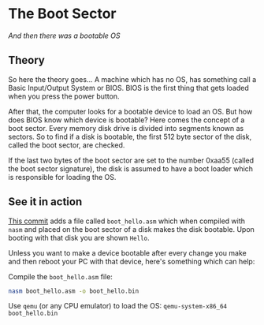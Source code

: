 # The Boot Sector
_And then there was a bootable OS_

## Theory
So here the theory goes... A machine which has no OS, has something call a Basic Input/Output System or BIOS. BIOS is the first thing that gets loaded when you press the power button.

After that, the computer looks for a bootable device to load an OS. But how does BIOS know which device is bootable? Here comes the concept of a boot sector. Every memory disk drive is divided into segments known as sectors. So to find if a disk is bootable, the first 512 byte sector of the disk, called the boot sector, are checked.

If the last two bytes of the boot sector are set to the number 0xaa55 (called the boot sector signature), the disk is assumed to have a boot loader which is responsible for loading the OS.


## See it in action
[This commit](https://github.com/UtkarshMe/Jazz/tree/df24113c45b520ae559ba338f3cdba2a3b655e3d) adds a file called `boot_hello.asm` which when compiled with `nasm` and placed on the boot sector of a disk makes the disk bootable. Upon booting with that disk you are shown `Hello`.

Unless you want to make a device bootable after every change you make and then reboot your PC with that device, here's something which can help:

Compile the `boot_hello.asm` file:
```bash
nasm boot_hello.asm -o boot_hello.bin
```

Use `qemu` (or any CPU emulator) to load the OS: `qemu-system-x86_64 boot_hello.bin`
